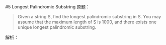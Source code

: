 #5	Longest Palindromic Substring
原题：
> Given a string S, find the longest palindromic substring in S. You may assume that the maximum length of S is 1000, and there exists one unique longest palindromic substring.

解析：

